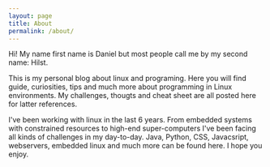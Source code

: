 ```yaml
---
layout: page
title: About
permalink: /about/
---
```


Hi! My name first name is Daniel but most people call me by my second name: Hilst.

This is my personal blog about linux and programing. Here you will find
guide, curiosities, tips and much more about programming in Linux environments.
My challenges, thougts and cheat sheet are all posted here for latter references.

I've been working with linux in the last 6 years. From embedded systems with constrained
resources to high-end super-computers I've been facing all kinds of challenges in my
day-to-day. Java, Python, CSS, Javacsript, webservers, embedded linux and much more can
be found here. I hope you enjoy.

